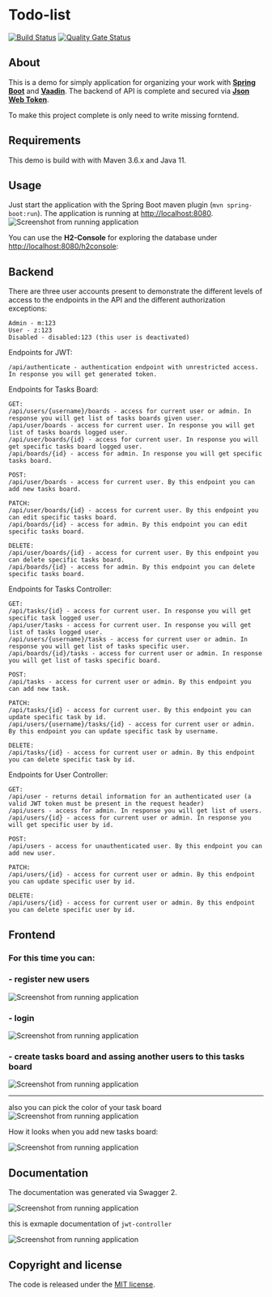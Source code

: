 # Todo-list

[![Build Status](https://travis-ci.org/marcin007/todo-list.svg?branch=master)](https://travis-ci.org/github/marcin007/todo-list)
[![Quality Gate Status](https://sonarcloud.io/api/project_badges/measure?project=com.marcinwo.todolist%3Atodo-list&metric=alert_status)](https://sonarcloud.io/dashboard?id=com.marcinwo.todolist%3Atodo-list)

## About

This is a demo for simply application for organizing your work with 
**[Spring Boot](https://spring.io/projects/spring-boot)**
and
**[Vaadin](https://vaadin.com/docs/)**.
The backend of API is complete and secured via
**[Json Web Token](https://jwt.io/)**.

To make this project complete is only need to write missing forntend.

## Requirements
This demo is build with with Maven 3.6.x and Java 11.

## Usage
Just start the application with the Spring Boot maven plugin (`mvn spring-boot:run`). The application is
running at [http://localhost:8080](http://localhost:8080).
![Screenshot from running application](todo_pic/h2console.png?raw=true "H2 Console")

You can use the **H2-Console** for exploring the database under [http://localhost:8080/h2console](http://localhost:8080/h2console):

## Backend

There are three user accounts present to demonstrate the different levels of access to the endpoints in the API and the different authorization exceptions:

```
Admin - m:123
User - z:123
Disabled - disabled:123 (this user is deactivated)
```

Endpoints for JWT:
```
/api/authenticate - authentication endpoint with unrestricted access. In response you will get generated token.
```
Endpoints for Tasks Board:
```
GET:
/api/users/{username}/boards - access for current user or admin. In response you will get list of tasks boards given user.
/api/user/boards - access for current user. In response you will get list of tasks boards logged user.
/api/user/boards/{id} - access for current user. In response you will get specific tasks board logged user.
/api/boards/{id} - access for admin. In response you will get specific tasks board.

POST:
/api/user/boards - access for current user. By this endpoint you can add new tasks board.

PATCH:
/api/user/boards/{id} - access for current user. By this endpoint you can edit specific tasks board.
/api/boards/{id} - access for admin. By this endpoint you can edit specific tasks board.

DELETE:
/api/user/boards/{id} - access for current user. By this endpoint you can delete specific tasks board.
/api/boards/{id} - access for admin. By this endpoint you can delete specific tasks board.

```
Endpoints for Tasks Controller:
```
GET:
/api/tasks/{id} - access for current user. In response you will get specific task logged user.
/api/user/tasks - access for current user. In response you will get list of tasks logged user.
/api/users/{username}/tasks - access for current user or admin. In response you will get list of tasks specific user.
/api/boards/{id}/tasks - access for current user or admin. In response you will get list of tasks specific board.

POST:
/api/tasks - access for current user or admin. By this endpoint you can add new task.

PATCH:
/api/tasks/{id} - access for current user. By this endpoint you can update specific task by id.
/api/users/{username}/tasks/{id} - access for current user or admin. By this endpoint you can update specific task by username.

DELETE:
/api/tasks/{id} - access for current user or admin. By this endpoint you can delete specific task by id.
```
Endpoints for User Controller:
```
GET:
/api/user - returns detail information for an authenticated user (a valid JWT token must be present in the request header)
/api/users - access for admin. In response you will get list of users.
/api/users/{id} - access for current user or admin. In response you will get specific user by id.

POST:
/api/users - access for unauthenticated user. By this endpoint you can add new user.

PATCH:
/api/users/{id} - access for current user or admin. By this endpoint you can update specific user by id.

DELETE:
/api/users/{id} - access for current user or admin. By this endpoint you can delete specific user by id.
```

## Frontend

### For this time you can:
### - register new users
![Screenshot from running application](todo_pic/register.png?raw=true "H2 Console")

### - login 
![Screenshot from running application](todo_pic/login.png?raw=true "H2 Console")

### - create tasks board and assing another users to this tasks board 
![Screenshot from running application](todo_pic/createNewBoard.png?raw=true "H2 Console")


-------------------------------------------------------------------------------------------


also you can pick the color of your task board
![Screenshot from running application](todo_pic/exampleDataForCreateNewBoard.png?raw=true "H2 Console")

How it looks when you add new tasks board:

![Screenshot from running application](todo_pic/boards.png?raw=true "H2 Console")

## Documentation

The documentation was generated via Swagger 2.

![Screenshot from running application](todo_pic/swaggerPic2.png?raw=true "H2 Console")

this is exmaple documentation of ```jwt-controller```

![Screenshot from running application](todo_pic/swaggerPic1.png?raw=true "H2 Console")

## Copyright and license

The code is released under the [MIT license](LICENSE?raw=true).

